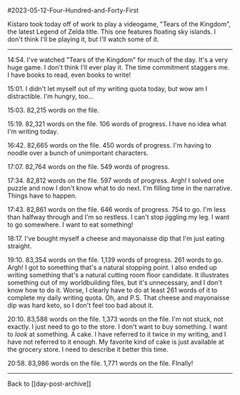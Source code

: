#2023-05-12-Four-Hundred-and-Forty-First

Kistaro took today off of work to play a videogame, "Tears of the Kingdom", the latest Legend of Zelda title.  This one features floating sky islands.  I don't think I'll be playing it, but I'll watch some of it.

---
14:54.  I've watched "Tears of the Kingdom" for much of the day.  It's a very huge game.  I don't think I'll ever play it.  The time commitment staggers me.  I have books to read, even books to write!

15:01.  I didn't let myself out of my writing quota today, but wow am I distractible.  I'm hungry, too...

15:03.  82,215 words on the file.

15:19.  82,321 words on the file.  106 words of progress.  I have no idea what I'm writing today.

16:42.  82,665 words on the file.  450 words of progress.  I'm having to noodle over a bunch of unimportant characters.

17:07.  82,764 words on the file.  549 words of progress.

17:34.  82,812 words on the file.  597 words of progress.  Argh!  I solved one puzzle and now I don't know what to do next.  I'm filling time in the narrative.  Things have to happen.

17:43.  82,861 words on the file.  646 words of progress.  754 to go.  I'm less than halfway through and I'm so restless.  I can't stop jiggling my leg.  I want to go somewhere.  I want to eat something!  

18:17.  I've bought myself a cheese and mayonaisse dip that I'm just eating straight.

19:10.  83,354 words on the file.  1,139 words of progress.  261 words to go.  Argh!  I got to something that's a natural stopping point.  I also ended up writing something that's a natural cutting room floor candidate.  It illustrates something out of my worldbuilding files, but it's unnecessary, and I don't know how to do it.  Worse, I clearly have to do at least 261 words of it to complete my daily writing quota.  Oh, and P.S. That cheese and mayonaisse dip was hard keto, so I don't feel too bad about it.

20:10.  83,588 words on the file.  1,373 words on the file.  I'm not stuck, not exactly.  I just need to go to the store.  I don't want to buy something.  I want to *look* at something.  A cake.  I have referred to it twice in my writing, and I have not referred to it enough.  My favorite kind of cake is just available at the grocery store.  I need to describe it better this time.

20:58.  83,986 words on the file.  1,771 words on the file.  FInally!

---
Back to [[day-post-archive]]